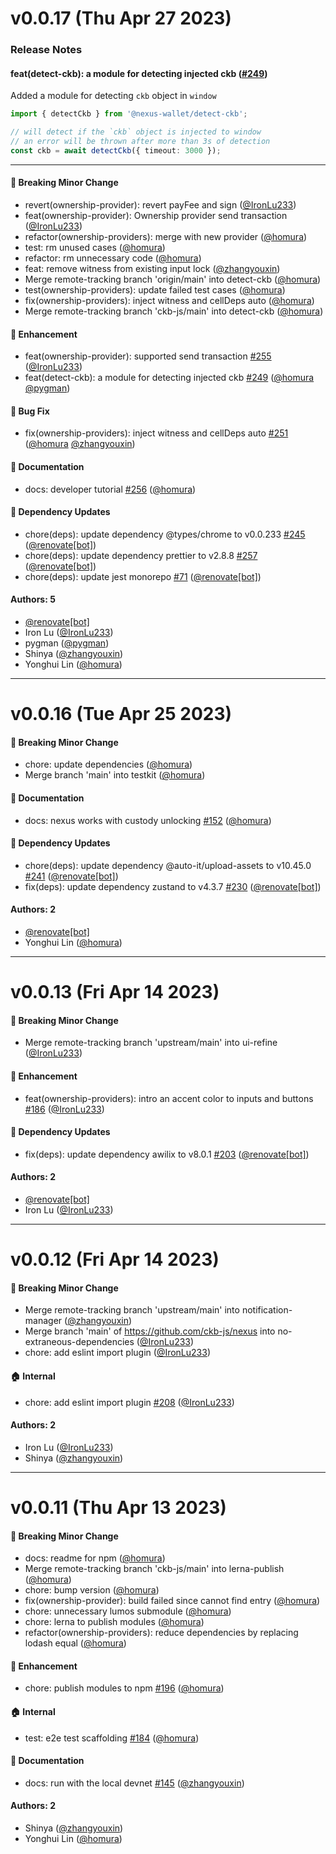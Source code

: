 # v0.0.17 (Thu Apr 27 2023)

### Release Notes

#### feat(detect-ckb): a module for detecting injected ckb ([#249](https://github.com/ckb-js/nexus/pull/249))

Added a module for detecting `ckb` object in `window`

```ts
import { detectCkb } from '@nexus-wallet/detect-ckb';

// will detect if the `ckb` object is injected to window
// an error will be thrown after more than 3s of detection
const ckb = await detectCkb({ timeout: 3000 });
```

---

#### 🔨 Breaking Minor Change

- revert(ownership-provider): revert payFee and sign ([@IronLu233](https://github.com/IronLu233))
- feat(ownership-provider): Ownership provider send transaction ([@IronLu233](https://github.com/IronLu233))
- refactor(ownership-providers): merge with new provider ([@homura](https://github.com/homura))
- test: rm unused cases ([@homura](https://github.com/homura))
- refactor: rm unnecessary code ([@homura](https://github.com/homura))
- feat: remove witness from existing input lock ([@zhangyouxin](https://github.com/zhangyouxin))
- Merge remote-tracking branch 'origin/main' into detect-ckb ([@homura](https://github.com/homura))
- test(ownership-providers): update failed test cases ([@homura](https://github.com/homura))
- fix(ownership-providers): inject witness and cellDeps auto ([@homura](https://github.com/homura))
- Merge remote-tracking branch 'ckb-js/main' into detect-ckb ([@homura](https://github.com/homura))

#### 🚀 Enhancement

- feat(ownership-provider): supported send transaction [#255](https://github.com/ckb-js/nexus/pull/255) ([@IronLu233](https://github.com/IronLu233))
- feat(detect-ckb): a module for detecting injected ckb [#249](https://github.com/ckb-js/nexus/pull/249) ([@homura](https://github.com/homura) [@pygman](https://github.com/pygman))

#### 🐛 Bug Fix

- fix(ownership-providers): inject witness and cellDeps auto [#251](https://github.com/ckb-js/nexus/pull/251) ([@homura](https://github.com/homura) [@zhangyouxin](https://github.com/zhangyouxin))

#### 📝 Documentation

- docs: developer tutorial [#256](https://github.com/ckb-js/nexus/pull/256) ([@homura](https://github.com/homura))

#### 🔩 Dependency Updates

- chore(deps): update dependency @types/chrome to v0.0.233 [#245](https://github.com/ckb-js/nexus/pull/245) ([@renovate[bot]](https://github.com/renovate[bot]))
- chore(deps): update dependency prettier to v2.8.8 [#257](https://github.com/ckb-js/nexus/pull/257) ([@renovate[bot]](https://github.com/renovate[bot]))
- chore(deps): update jest monorepo [#71](https://github.com/ckb-js/nexus/pull/71) ([@renovate[bot]](https://github.com/renovate[bot]))

#### Authors: 5

- [@renovate[bot]](https://github.com/renovate[bot])
- Iron Lu ([@IronLu233](https://github.com/IronLu233))
- pygman ([@pygman](https://github.com/pygman))
- Shinya ([@zhangyouxin](https://github.com/zhangyouxin))
- Yonghui Lin ([@homura](https://github.com/homura))

---

# v0.0.16 (Tue Apr 25 2023)

#### 🔨 Breaking Minor Change

- chore: update dependencies ([@homura](https://github.com/homura))
- Merge branch 'main' into testkit ([@homura](https://github.com/homura))

#### 📝 Documentation

- docs: nexus works with custody unlocking [#152](https://github.com/ckb-js/nexus/pull/152) ([@homura](https://github.com/homura))

#### 🔩 Dependency Updates

- chore(deps): update dependency @auto-it/upload-assets to v10.45.0 [#241](https://github.com/ckb-js/nexus/pull/241) ([@renovate[bot]](https://github.com/renovate[bot]))
- fix(deps): update dependency zustand to v4.3.7 [#230](https://github.com/ckb-js/nexus/pull/230) ([@renovate[bot]](https://github.com/renovate[bot]))

#### Authors: 2

- [@renovate[bot]](https://github.com/renovate[bot])
- Yonghui Lin ([@homura](https://github.com/homura))

---

# v0.0.13 (Fri Apr 14 2023)

#### 🔨 Breaking Minor Change

- Merge remote-tracking branch 'upstream/main' into ui-refine ([@IronLu233](https://github.com/IronLu233))

#### 🚀 Enhancement

- feat(ownership-providers): intro an accent color to inputs and buttons [#186](https://github.com/ckb-js/nexus/pull/186) ([@IronLu233](https://github.com/IronLu233))

#### 🔩 Dependency Updates

- fix(deps): update dependency awilix to v8.0.1 [#203](https://github.com/ckb-js/nexus/pull/203) ([@renovate[bot]](https://github.com/renovate[bot]))

#### Authors: 2

- [@renovate[bot]](https://github.com/renovate[bot])
- Iron Lu ([@IronLu233](https://github.com/IronLu233))

---

# v0.0.12 (Fri Apr 14 2023)

#### 🔨 Breaking Minor Change

- Merge remote-tracking branch 'upstream/main' into notification-manager ([@zhangyouxin](https://github.com/zhangyouxin))
- Merge branch 'main' of https://github.com/ckb-js/nexus into no-extraneous-dependencies ([@IronLu233](https://github.com/IronLu233))
- chore: add eslint import plugin ([@IronLu233](https://github.com/IronLu233))

#### 🏠 Internal

- chore: add eslint import plugin [#208](https://github.com/ckb-js/nexus/pull/208) ([@IronLu233](https://github.com/IronLu233))

#### Authors: 2

- Iron Lu ([@IronLu233](https://github.com/IronLu233))
- Shinya ([@zhangyouxin](https://github.com/zhangyouxin))

---

# v0.0.11 (Thu Apr 13 2023)

#### 🔨 Breaking Minor Change

- docs: readme for npm ([@homura](https://github.com/homura))
- Merge remote-tracking branch 'ckb-js/main' into lerna-publish ([@homura](https://github.com/homura))
- chore: bump version ([@homura](https://github.com/homura))
- fix(ownership-provider): build failed since cannot find entry ([@homura](https://github.com/homura))
- chore: unnecessary lumos submodule ([@homura](https://github.com/homura))
- chore: lerna to publish modules ([@homura](https://github.com/homura))
- refactor(ownership-providers): reduce dependencies by replacing lodash equal ([@homura](https://github.com/homura))

#### 🚀 Enhancement

- chore: publish modules to npm [#196](https://github.com/ckb-js/nexus/pull/196) ([@homura](https://github.com/homura))

#### 🏠 Internal

- test: e2e test scaffolding [#184](https://github.com/ckb-js/nexus/pull/184) ([@homura](https://github.com/homura))

#### 📝 Documentation

- docs: run with the local devnet [#145](https://github.com/ckb-js/nexus/pull/145) ([@zhangyouxin](https://github.com/zhangyouxin))

#### Authors: 2

- Shinya ([@zhangyouxin](https://github.com/zhangyouxin))
- Yonghui Lin ([@homura](https://github.com/homura))
